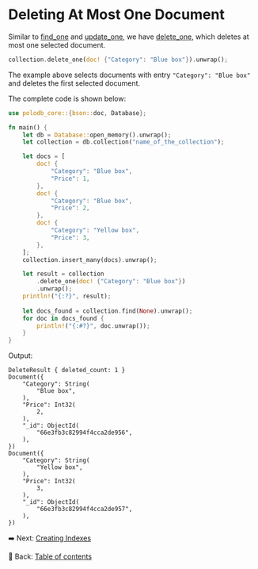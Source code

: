 # Deleting At Most One Document

Similar to [find_one](https://docs.rs/polodb_core/latest/polodb_core/struct.Collection.html#method.find_one) and [update_one](https://docs.rs/polodb_core/latest/polodb_core/struct.Collection.html#method.update_one), we have [delete_one](https://docs.rs/polodb_core/latest/polodb_core/struct.Collection.html#method.delete_one), which deletes at most one selected document.

```rust
collection.delete_one(doc! {"Category": "Blue box"}).unwrap();
```

The example above selects documents with entry `"Category": "Blue box"` and deletes the first selected document.

The complete code is shown below:

```rust
use polodb_core::{bson::doc, Database};

fn main() {
    let db = Database::open_memory().unwrap();
    let collection = db.collection("name_of_the_collection");

    let docs = [
        doc! {
            "Category": "Blue box",
            "Price": 1,
        },
        doc! {
            "Category": "Blue box",
            "Price": 2,
        },
        doc! {
            "Category": "Yellow box",
            "Price": 3,
        },
    ];
    collection.insert_many(docs).unwrap();

    let result = collection
        .delete_one(doc! {"Category": "Blue box"})
        .unwrap();
    println!("{:?}", result);
    
    let docs_found = collection.find(None).unwrap();
    for doc in docs_found {
        println!("{:#?}", doc.unwrap());
    }
}
```

Output:

```text
DeleteResult { deleted_count: 1 }
Document({
    "Category": String(
        "Blue box",
    ),
    "Price": Int32(
        2,
    ),
    "_id": ObjectId(
        "66e3fb3c82994f4cca2de956",
    ),
})
Document({
    "Category": String(
        "Yellow box",
    ),
    "Price": Int32(
        3,
    ),
    "_id": ObjectId(
        "66e3fb3c82994f4cca2de957",
    ),
})
```

:arrow_right:  Next: [Creating Indexes](./creating_indexes.md)

:blue_book: Back: [Table of contents](./../README.md)
